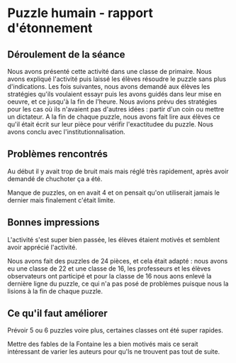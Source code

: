 # Puzzle humain - rapport d'étonnement

## Déroulement de la séance

Nous avons présenté cette activité dans une classe de primaire.
Nous avons expliqué l'activité puis laissé les élèves résoudre le puzzle sans plus d'indications. Les fois suivantes, nous avons demandé aux élèves les stratégies qu'ils voulaient essayr puis les avons guidés dans leur mise en oeuvre, et ce jusqu'à la fin de l'heure. Nous avions prévu des stratégies pour les cas où ils n'avaient pas d'autres idées : partir d'un coin ou mettre un dictateur. A la fin de chaque puzzle, nous avons fait lire aux élèves ce qu'il était écrit sur leur pièce pour vérifir l'exactitudee du puzzle. Nous avons conclu avec l'institutionnalisation.

## Problèmes rencontrés

Au début il y avait trop de bruit mais mais réglé très rapidement, après avoir demandé de chuchoter ça a été.

Manque de puzzles, on en avait 4 et on pensait qu'on utiliserait jamais le dernier mais finalement c'était limite.

## Bonnes impressions

L'activité s'est super bien passée, les élèves étaient motivés et semblent avoir apprécié l'activité.

Nous avons fait des puzzles de 24 pièces, et cela était adapté : nous avons eu une classe de 22 et une classe de 16, les professeurs et les élèves observateurs ont participé et pour la classe de 16 nous aons enlevé la dernière ligne du puzzle, ce qui n'a pas posé de problèmes puisque nous la lisions à la fin de chaque puzzle.

## Ce qu'il faut améliorer

Prévoir 5 ou 6 puzzles voire plus, certaines classes ont été super rapides.

Mettre des fables de la Fontaine les a bien motivés mais ce serait intéressant de varier les auteurs pour qu'ls ne trouvent pas tout de suite.
